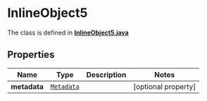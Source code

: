 

# InlineObject5

The class is defined in **[InlineObject5.java](../../src/main/java/org/openapitools/model/InlineObject5.java)**

## Properties

Name | Type | Description | Notes
------------ | ------------- | ------------- | -------------
**metadata** | [`Metadata`](Metadata.md) |  |  [optional property]



